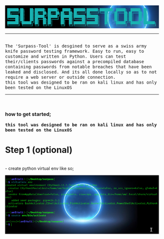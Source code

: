 ![logox.png](https://github.com/anthonymcwhite/surpass-tool/blob/main/media/logoX.png)
<hr noshadow>
<br>
<tt>The 'Surpass-Tool' is desgined to serve as a swiss army knife password testing framework. Easy to run, easy to customize and written in Python. Users can test their/clients passwords against a precompiled database containing passwords from notable breaches that have been leaked and disclosed. And its all done locally so as to not require a web server or outside connection.</tt><br>
<tt>this tool was designed to be ran on kali linux and has only been tested on the LinuxOS</tt>
<br>
<hr noshade>
<br>

### how to get started; <br>
<tt>**this tool was designed to be ran on kali linux and has only been tested on the LinuxOS**</tt>
<br>
# Step 1 (optional)
<br>
- create python virtual env like so; 
<br>

![instructions1.png](https://github.com/anthonymcwhite/surpass-tool/blob/main/media/instructions1.png)
<br> 





